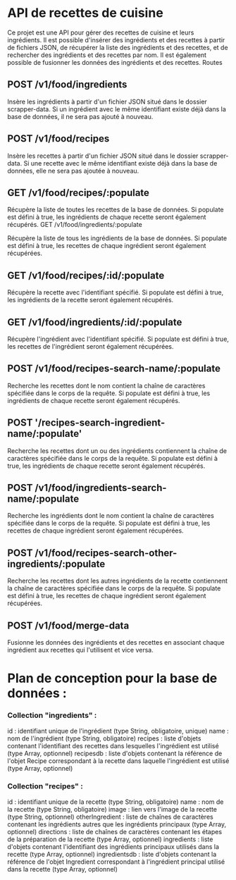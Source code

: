 <h1>API de recettes de cuisine</h1>

Ce projet est une API pour gérer des recettes de cuisine et leurs ingrédients. Il est possible d'insérer des ingrédients et des recettes à partir de fichiers JSON, de récupérer la liste des ingrédients et des recettes, et de rechercher des ingrédients et des recettes par nom. Il est également possible de fusionner les données des ingrédients et des recettes.
Routes
<h2>POST /v1/food/ingredients</h2>

Insère les ingrédients à partir d'un fichier JSON situé dans le dossier scrapper-data. Si un ingrédient avec le même identifiant existe déjà dans la base de données, il ne sera pas ajouté à nouveau.
<h2>POST /v1/food/recipes</h2>

Insère les recettes à partir d'un fichier JSON situé dans le dossier scrapper-data. Si une recette avec le même identifiant existe déjà dans la base de données, elle ne sera pas ajoutée à nouveau.
<h2>GET /v1/food/recipes/:populate</h2>

Récupère la liste de toutes les recettes de la base de données. Si populate est défini à true, les ingrédients de chaque recette seront également récupérés.
GET /v1/food/ingredients/:populate

Récupère la liste de tous les ingrédients de la base de données. Si populate est défini à true, les recettes de chaque ingrédient seront également récupérées.
<h2>GET /v1/food/recipes/:id/:populate</h2>

Récupère la recette avec l'identifiant spécifié. Si populate est défini à true, les ingrédients de la recette seront également récupérés.
<h2>GET /v1/food/ingredients/:id/:populate</h2>

Récupère l'ingrédient avec l'identifiant spécifié. Si populate est défini à true, les recettes de l'ingrédient seront également récupérées.
<h2>POST /v1/food/recipes-search-name/:populate</h2>

Recherche les recettes dont le nom contient la chaîne de caractères spécifiée dans le corps de la requête. Si populate est défini à true, les ingrédients de chaque recette seront également récupérés.
<h2>POST '/recipes-search-ingredient-name/:populate'</h2>

Recherche les recettes dont un ou des ingrédients contiennent la chaîne de caractères spécifiée dans le corps de la requête. Si populate est défini à true, les ingrédients de chaque recette seront également récupérés.
<h2>POST /v1/food/ingredients-search-name/:populate</h2>

Recherche les ingrédients dont le nom contient la chaîne de caractères spécifiée dans le corps de la requête. Si populate est défini à true, les recettes de chaque ingrédient seront également récupérées.
<h2>POST /v1/food/recipes-search-other-ingredients/:populate</h2>

Recherche les recettes dont les autres ingrédients de la recette contiennent la chaîne de caractères spécifiée dans le corps de la requête. Si populate est défini à true, les recettes de chaque ingrédient seront également récupérées.
<h2>POST /v1/food/merge-data</h2>

Fusionne les données des ingrédients et des recettes en associant chaque ingrédient aux recettes qui l'utilisent et vice versa.


<h1> Plan de conception pour la base de données : </h1>

<h3>Collection "ingredients" :</h3>
        id : identifiant unique de l'ingrédient (type String, obligatoire, unique)
        name : nom de l'ingrédient (type String, obligatoire)
        recipes : liste d'objets contenant l'identifiant des recettes dans lesquelles l'ingrédient est utilisé (type Array, optionnel)
        recipesdb : liste d'objets contenant la référence de l'objet Recipe correspondant à la recette dans laquelle l'ingrédient est utilisé (type Array, optionnel)

<h3>Collection "recipes" :</h3>
        id : identifiant unique de la recette (type String, obligatoire)
        name : nom de la recette (type String, obligatoire)
        image : lien vers l'image de la recette (type String, optionnel)
        otherIngredient : liste de chaînes de caractères contenant les ingrédients autres que les ingrédients principaux (type Array, optionnel)
        directions : liste de chaînes de caractères contenant les étapes de la préparation de la recette (type Array, optionnel)
        ingredients : liste d'objets contenant l'identifiant des ingrédients principaux utilisés dans la recette (type Array, optionnel)
        ingredientsdb : liste d'objets contenant la référence de l'objet Ingredient correspondant à l'ingrédient principal utilisé dans la recette (type Array, optionnel)